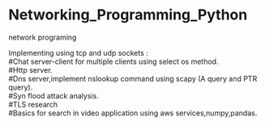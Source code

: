 # Networking_Programming_Python
network programing 

Implementing using tcp and udp sockets :<br>
#Chat server-client for multiple clients using select os method.<br>
#Http server.<br>
#Dns server,implement nslookup command using scapy (A query and PTR query).<br>
#Syn flood attack analysis.<br>
#TLS research<br>
#Basics for search in video application using aws services,numpy,pandas.<br>
